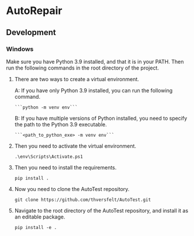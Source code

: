 # AutoRepair

## Development

### Windows

Make sure you have Python 3.9 installed, and that it is in your PATH. Then run the following commands in the root directory of the project.

1.  There are two ways to create a virtual environment.

    A: If you have only Python 3.9 installed, you can run the following command.

        ```python -m venv env```

    B: If you have multiple versions of Python installed, you need to specify the path to the Python 3.9 executable.

        ```<path_to_python_exe> -m venv env```

2. Then you need to activate the virtual environment.

    ```.\env\Scripts\Activate.ps1```

3. Then you need to install the requirements.

    ```pip install .```

4. Now you need to clone the AutoTest repository.

    ```git clone https://github.com/thversfelt/AutoTest.git```

5. Navigate to the root directory of the AutoTest repository, and install it as an editable package.

    ```pip install -e .```
